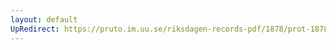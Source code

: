 ```yaml
---
layout: default
UpRedirect: https://pruto.im.uu.se/riksdagen-records-pdf/1878/prot-1878--fk--003/prot-1878--fk--003_010.pdf
---
```

